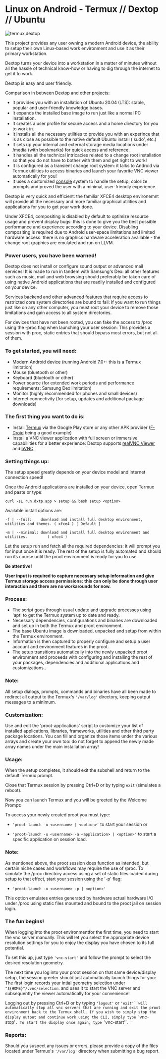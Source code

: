 # Linux on Android -  Termux // Dextop // Ubuntu
 
![termux dextop](https://github.com/nathaneltitane/dextop/blob/master/dextop.png?raw=true)

This project provides any user owning a modern Android device, the ability to setup their own Linux-based work environment and use it as their primary workstation.

Dextop turns your device into a workstation in a matter of minutes without all the hassle of technical know-how or having to dig through the internet to get it to work.

Dextop is easy and user friendly.

Comparison in between Dextop and other projects:

- It provides you with an installation of Ubuntu 20.04 (LTS): stable, popular and user-friendly knowledge bases.
- It expands the installed base image to run just like a normal PC installation.
- It creates a user profile for secure access and a home directory for you to work in.
- It installs all the necessary utilities to provide you with an experince that is as close as possible to the native default Ubuntu install ('sudo', etc.)
- It sets up your internal and external storage media locations under /media (with bookmarks) for quick access and reference.
- It handles all the technical intricacies related to a change root installation so that you do not have to bother with them and get right to work!
- It is configured as a transient change root system: it talks to Android via Termux utilities to access binaries and launch your favorite VNC viewer automatically for you!
- It uses a customized [console](https://github.com/nathaneltitane/console) system to handle the setup, colorize prompts and proved the user with a minimal, user-friendly experience. 

Dextop is very quick and efficient: the familiar XFCE4 desktop environemnt will provide all the necessary and more familiar graphical utilities and applications for you to get your work done.

Under XFCE4, compositing is disabled by default to optimize resource usage and prevent display bugs: this is done to give you the best possible performance and experience according to your device.
Disabling compositing is required due to Android user-space limitations and limited hardware access: there is no graphics hardware acceleration available - the change root graphics are emulated and run on LLVM.

### Power users, you have been warned!

Dextop does not install or configure sound output or advanced mail services!
It is made to run in tandem with Samsung's Dex: all other features such as music, mail and web browsing should preferably be taken care of using native Android applications that are readily installed and configured on your device.

Services backend and other advanced features that require access to restricted core system directories are bound to fail:
If you want to run things just like on any other computer, you must root your device to remove those limitations and gain access to all system directories.

For devices that have not been rooted, you can fake the access to /proc using the -proc flag when launching your user session:
This provides a session with proc, static entries that should bypass most errors, but not all of them.

### To get started, you will need:

- Modern Android device (running Android 7.0+: this is a Termux limitation)
- Mouse (bluetooth or other)
- Keyboard (bluetooth or other)
- Power source (for extended work periods and performance requirements: Samsung Dex limitation)
- Monitor (highly recommended for phones and small devices)
- Internet connectivity (for setup, updates and additional package downloads)

### The first thing you want to do is:
- Install [Termux](https://play.google.com/store/apps/details?id=com.termux "Termux by Fredrik Fornwall") via the Google Play store or any other APK provider ([F-Droid](https://f-droid.org/en/packages/com.termux/) being a good example)
- Install a VNC viewer application with full screen or immersive capabillities for a better experience: Dextop supports [realVNC Viewer](https://play.google.com/store/apps/details?id=com.realvnc.viewer.android) and [bVNC](https://play.google.com/store/apps/details?id=com.iiordanov.freebVNC "bVNC by Iordan Iordanov")

### Setting things up:

The setup speed greatly depends on your device model and internet connection speed!

Once the Android applications are installed on your device, open Termux and paste or type:

`curl -sL run.dxtp.app > setup && bash setup <option>`

Available install options are:

`-f | --full:    download and install full desktop environment, utilities and themes. ( xfce4 ) [ Default ]`

`-m | --minimal: download and install full desktop environment and utilities.         ( xfce4 )`


Let the setup run and fetch all the required dependencies: it will prompt you for input once it is ready.
The rest of the setup is fully automated and should run its course until the proot environment is ready for you to use.

**Be attentive!**

**User input is required to capture necessary setup information and give Termux storage access permissions:**
**this can only be done through user interaction and there are no workarounds for now.**

### Process:
- The script goes through usual update and upgrade processes using 'apt' to get the Termux system up to date and ready.
- Necessary dependencies, configurations and binaries are downloaded and set up in both the Termux and proot environment.
- The base Ubuntu image is downloaded, unpacked and setup from within the Termux environment.
- Information is then captured to properly configure and setup a user account and environment features in the proot.
- The setup transitions automatically into the newly unpacked proot environment and proceeds with configuring and installing the rest of your packages, dependencies and additional applications and customizations..

### Note:
All setup dialogs, prompts, commands and binaries have all been made to redirect all output to the Termux's `'/var/log'` directory, keeping output messages to a minimum.

### Customization:

Use and edit the 'proot-applications' script to customize your list of installed applications, libraries, frameworks, utilities and other third party package locations.
You can fill and organize those items under the various arrays and create your own too: do not forget to append the newly made array names under the main installation array!

### Usage:

When the setup completes, it should exit the subshell and return to the default Termux prompt.

Close that Termux session by pressing Ctrl+D or by typing `exit` (simulates a reboot).

Now you can launch Termux and you will be greeted by the Welcome Prompt:

To access your newly created proot you must type:

- `'proot-launch -u <username> | <option>'`               to start your session or

- `'proot-launch -u <username> -a <application> | <option>'` to start a specific application on session load.

### Note:

As mentioned above, the proot session does function as intended, but certain  niche cases and workflows may require the use of /proc.
To simulate the /proc directory access using a set of static files loaded during setup to that effect, start your session using the '-p' flag:

- `'proot-launch -u <username> -p | <option>'`

This option  emulates entries generated by hardware actual hardware I/O under /proc using static files mounted and bound to the proot jail on session login.

### The fun begins!

When logging into the proot environmentfor the first time, you need to start the vnc server manually.
This will let you select the appropriate device resolution settings for you to enjoy the display you have chosen to its full potential.

To set this up, just type `'vnc-start'` and follow the prompt to select the desired resolution geometry.

The next time you log into your proot session on that same device/display setup, the session greeter should just automatically launch things for you:
The first login records your intial geometry selection under `"${HOME}"/.vnc/selection`. and uses it to start the VNC server and subsequently the  viewer automatically for your convenience!

Logging out by pressing Ctrl+D or by typing `'logout'` or `'exit'``will automatically stop all vnc servers that are running and exit the proot environment back to the Termux shell.
If you wish to simply stop the display output and continue work using the CLI, simply type `'vnc-stop'`.
To start the display once again, type `'vnc-start'`.

### Reports:

Should you suspect any issues or errors, please provide a copy of the files located under Termux's `'/var/log'` directory when submitting a bug report.
